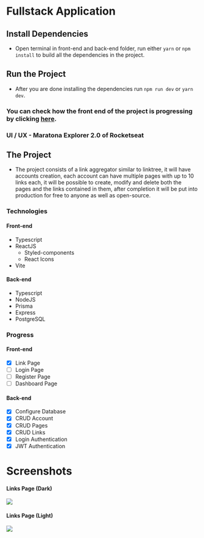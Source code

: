 # Fullstack Application

## Install Dependencies

- Open terminal in front-end and back-end folder, run either `yarn` or `npm install` to build all the dependencies in the project.

## Run the Project

- After you are done installing the dependencies run `npm run dev` or `yarn dev`.

### You can check how the front end of the project is progressing by clicking [here](https://linkbranch.vercel.app/).

### UI / UX - Maratona Explorer 2.0 of Rocketseat

## The Project

- The project consists of a link aggregator similar to linktree, it will have accounts creation, each account can have multiple pages with up to 10 links each, it will be possible to create, modify and delete both the pages and the links contained in them, after completion it will be put into production for free to anyone as well as open-source.

### Technologies

#### Front-end

- Typescript
- ReactJS
  - Styled-components
  - React Icons
- Vite

#### Back-end

- Typescript
- NodeJS
- Prisma
- Express
- PostgreSQL

### Progress

#### Front-end

- [x] Link Page
- [ ] Login Page
- [ ] Register Page
- [ ] Dashboard Page

#### Back-end

- [x] Configure Database
- [x] CRUD Account
- [x] CRUD Pages
- [x] CRUD Links
- [x] Login Authentication
- [x] JWT Authentication

# Screenshots

#### Links Page (Dark)

![](https://i.imgur.com/W31RSYi.png)

#### Links Page (Light)

![](https://i.imgur.com/lckiQsl.png)
